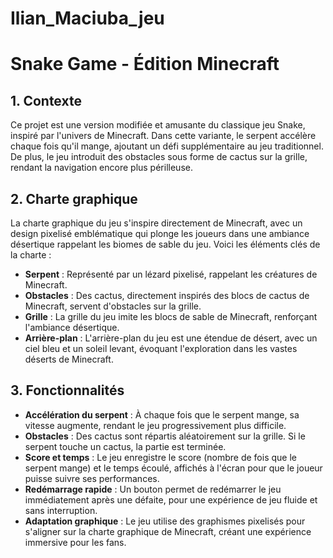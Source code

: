 # Ilian_Maciuba_jeu

# Snake Game - Édition Minecraft

## 1. Contexte

Ce projet est une version modifiée et amusante du classique jeu Snake, inspiré par l'univers de Minecraft. Dans cette variante, le serpent accélère chaque fois qu'il mange, ajoutant un défi supplémentaire au jeu traditionnel. De plus, le jeu introduit des obstacles sous forme de cactus sur la grille, rendant la navigation encore plus périlleuse.

## 2. Charte graphique

La charte graphique du jeu s'inspire directement de Minecraft, avec un design pixelisé emblématique qui plonge les joueurs dans une ambiance désertique rappelant les biomes de sable du jeu. Voici les éléments clés de la charte :

- **Serpent** : Représenté par un lézard pixelisé, rappelant les créatures de Minecraft.
- **Obstacles** : Des cactus, directement inspirés des blocs de cactus de Minecraft, servent d'obstacles sur la grille.
- **Grille** : La grille du jeu imite les blocs de sable de Minecraft, renforçant l'ambiance désertique.
- **Arrière-plan** : L'arrière-plan du jeu est une étendue de désert, avec un ciel bleu et un soleil levant, évoquant l'exploration dans les vastes déserts de Minecraft.

## 3. Fonctionnalités

- **Accélération du serpent** : À chaque fois que le serpent mange, sa vitesse augmente, rendant le jeu progressivement plus difficile.
- **Obstacles** : Des cactus sont répartis aléatoirement sur la grille. Si le serpent touche un cactus, la partie est terminée.
- **Score et temps** : Le jeu enregistre le score (nombre de fois que le serpent mange) et le temps écoulé, affichés à l'écran pour que le joueur puisse suivre ses performances.
- **Redémarrage rapide** : Un bouton permet de redémarrer le jeu immédiatement après une défaite, pour une expérience de jeu fluide et sans interruption.
- **Adaptation graphique** : Le jeu utilise des graphismes pixelisés pour s'aligner sur la charte graphique de Minecraft, créant une expérience immersive pour les fans.
